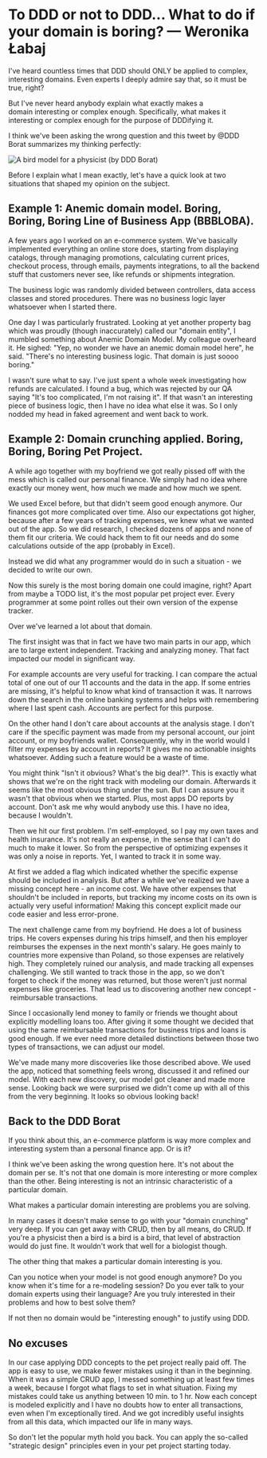 # To DDD or not to DDD... What to do if your domain is boring? — Weronika Łabaj

I've heard countless times that DDD should ONLY be applied to complex, interesting domains. Even experts I deeply admire say that, so it must be true, right?

But I've never heard anybody explain what exactly makes a domain interesting or complex enough. Specifically, what makes it interesting or complex enough for the purpose of DDDifying it. 

I think we've been asking the wrong question and this tweet by @DDD Borat summarizes my thinking perfectly:

![A bird model for a physicist (by DDD Borat)](images/weronika-labaj/ddd_borat.png)

Before I explain what I mean exactly, let's have a quick look at two situations that shaped my opinion on the subject.

## Example 1: Anemic domain model. Boring, Boring, Boring Line of Business App (BBBLOBA).

A few years ago I worked on an e-commerce system. We've basically implemented everything an online store does, starting from displaying catalogs, through managing promotions, calculating current prices, checkout process, through emails, payments integrations, to all the backend stuff that customers never see, like refunds or shipments integration.

The business logic was randomly divided between controllers, data access classes and stored procedures. There was no business logic layer whatsoever when I started there.

One day I was particularly frustrated. Looking at yet another property bag which was proudly (though inaccurately) called our "domain entity", I mumbled something about Anemic Domain Model. My colleague overheard it. He sighed: "Yep, no wonder we have an anemic domain model here", he said. "There's no interesting business logic. That domain is just soooo boring."

I wasn't sure what to say. I've just spent a whole week investigating how refunds are calculated. I found a bug, which was rejected by our QA saying "It's too complicated, I'm not raising it". If that wasn't an interesting piece of business logic, then I have no idea what else it was. So I only nodded my head in faked agreement and went back to work.

## Example 2: Domain crunching applied. Boring, Boring, Boring Pet Project.

A while ago together with my boyfriend we got really pissed off with the mess which is called our personal finance. We simply had no idea where exactly our money went, how much we made and how much we spent. 

We used Excel before, but that didn't seem good enough anymore. Our finances got more complicated over time. Also our expectations got higher, because after a few years of tracking expenses, we knew what we wanted out of the app. So we did research, I checked dozens of apps and none of them fit our criteria. We could hack them to fit our needs and do some calculations outside of the app (probably in Excel). 

Instead we did what any programmer would do in such a situation - we decided to write our own.

Now this surely is the most boring domain one could imagine, right? Apart from maybe a TODO list, it's the most popular pet project ever. Every programmer at some point rolles out their own version of the expense tracker.

Over we've learned a lot about that domain.

The first insight was that in fact we have two main parts in our app, which are to large extent independent. Tracking and analyzing money. That fact impacted our model in significant way.

For example accounts are very useful for tracking. I can compare the actual total of one out of our 11 accounts and the data in the app. If some entries are missing, it's helpful to know what kind of transaction it was. It narrows down the search in the online banking systems and helps with remembering where I last spent cash. Accounts are perfect for this purpose.

On the other hand I don't care about accounts at the analysis stage. I don't care if the specific payment was made from my personal account, our joint account, or my boyfriends wallet. Consequently, why in the world would I filter my expenses by account in reports? It gives me no actionable insights whatsoever. Adding such a feature would be a waste of time.

You might think "Isn't it obvious? What's the big deal?". This is exactly what shows that we're on the right track with modeling our domain. Afterwards it seems like the most obvious thing under the sun. But I can assure you it wasn't that obvious when we started. Plus, most apps DO reports by account. Don't ask me why would anybody use this. I have no idea, because I wouldn't.

Then we hit our first problem. I'm self-employed, so I pay my own taxes and health insurance. It's not really an expense, in the sense that I can't do much to make it lower. So from the perspective of optimizing expenses it was only a noise in reports. Yet, I wanted to track it in some way. 

At first we added a flag which indicated whether the specific expense should be included in analysis. But after a while we've realized we have a missing concept here - an income cost. We have other expenses that shouldn't be included in reports, but tracking my income costs on its own is actually very useful information! Making this concept explicit made our code easier and less error-prone.

The next challenge came from my boyfriend. He does a lot of business trips. He covers expenses during his trips himself, and then his employer reimburses the expenses in the next month's salary. He goes mainly to countries more expensive than Poland, so those expenses are relatively high. They completely ruined our analysis, and made tracking all expenses challenging. We still wanted to track those in the app, so we don't forget to check if the money was returned, but those weren't just normal expenses like groceries. That lead us to discovering another new concept - reimbursable transactions.

Since I occasionally lend money to family or friends we thought about explicitly modelling loans too. After giving it some thought we decided that using the same reimbursable transactions for business trips and loans is good enough. If we ever need more detailed distinctions between those two types of transactions, we can adjust our model.

We've made many more discoveries like those described above. We used the app, noticed that something feels wrong, discussed it and refined our model. With each new discovery, our model got cleaner and made more sense. Looking back we were surprised we didn't come up with all of this from the very beginning. It looks so obvious looking back!

## Back to the DDD Borat

If you think about this, an e-commerce platform is way more complex and interesting system than a personal finance app. Or is it?

I think we've been asking the wrong question here. It's not about the domain per se. It's not that one domain is more interesting or more complex than the other. Being interesting is not an intrinsic characteristic of a particular domain.

What makes a particular domain interesting are problems you are solving.

In many cases it doesn't make sense to go with your "domain crunching" very deep. If you can get away with CRUD, then by all means, do CRUD. If you're a physicist then a bird is a bird is a bird, that level of abstraction would do just fine. It wouldn't work that well for a biologist though.

The other thing that makes a particular domain interesting is you.

Can you notice when your model is not good enough anymore? Do you know when it's time for a re-modeling session? Do you ever talk to your domain experts using their language? Are you truly interested in their problems and how to best solve them?

If not then no domain would be "interesting enough" to justify using DDD.

## No excuses

In our case applying DDD concepts to the pet project really paid off. The app is easy to use, we make fewer mistakes using it than in the beginning. When it was a simple CRUD app, I messed something up at least few times a week, because I forgot what flags to set in what situation. Fixing my mistakes could take us anything between 10 min. to 1 hr. Now each concept is modeled explicitly and I have no doubts how to enter all transactions, even when I'm exceptionally tired. And we got incredibly useful insights from all this data, which impacted our life in many ways.

So don't let the popular myth hold you back. You can apply the so-called "strategic design" principles even in your pet project starting today.